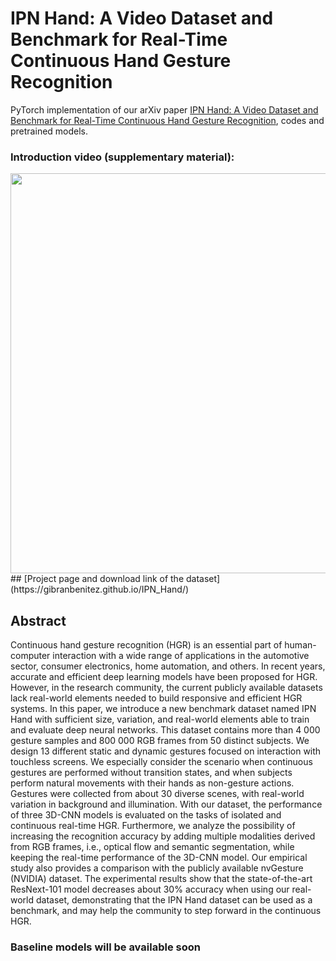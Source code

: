 # IPN Hand: A Video Dataset and Benchmark for Real-Time Continuous Hand Gesture Recognition

PyTorch implementation of our arXiv paper [IPN Hand: A Video Dataset and Benchmark for Real-Time Continuous Hand Gesture Recognition](https://arxiv.org/abs/2005.02134), codes and pretrained models.

### Introduction video (supplementary material):

<div align="center" style="width:image width px;">
  <img src="https://img.youtube.com/vi/OH3n5rf2wV8/maxresdefault.jpg" href="https://youtu.be/OH3n5rf2wV8" width="640">
</div>
## [Project page and download link of the dataset](https://gibranbenitez.github.io/IPN_Hand/)

## Abstract
Continuous hand gesture recognition (HGR) is an essential part of human-computer interaction with a wide range of applications in the automotive sector, consumer electronics, home automation, and others. In recent years, accurate and efficient deep learning models have been proposed for HGR. However, in the research community, the current publicly available datasets lack real-world elements needed to build responsive and efficient HGR systems. In this paper, we introduce a new benchmark dataset named IPN Hand with sufficient size, variation, and real-world elements able to train and evaluate deep neural networks. This dataset contains more than 4 000 gesture samples and 800 000 RGB frames from 50 distinct subjects. We design 13 different static and dynamic gestures focused on interaction with touchless screens. We especially consider the scenario when continuous gestures are performed without transition states, and when subjects perform natural movements with their hands as non-gesture actions. Gestures were collected from about 30 diverse scenes, with real-world variation in background and illumination. With our dataset, the performance of three 3D-CNN models is evaluated on the tasks of isolated and continuous real-time HGR. Furthermore, we analyze the possibility of increasing the recognition accuracy by adding multiple modalities derived from RGB frames, i.e., optical flow and semantic segmentation, while keeping the real-time performance of the 3D-CNN model. Our empirical study also provides a comparison with the publicly available nvGesture (NVIDIA) dataset. The experimental results show that the state-of-the-art ResNext-101 model decreases about 30% accuracy when using our real-world dataset, demonstrating that the IPN Hand dataset can be used as a benchmark, and may help the community to step forward in the continuous HGR.

### Baseline models will be available soon
